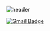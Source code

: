 ![header](https://capsule-render.vercel.app/api?type=waving&color=F6A0A0&height=300&section=header&text=Hello!%20Jaehyung&fontSize=90)

[![Gmail Badge](https://img.shields.io/badge/thswogud02@naver.com-d14836?style=flat-square&logo=Gmail&logoColor=white&link=mailto:an4683@gmail.com)](mailto:an4683@gmail.com)

